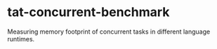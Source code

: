 # tat-concurrent-benchmark
Measuring memory footprint of concurrent tasks in different language runtimes.
